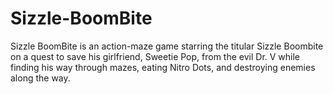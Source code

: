 # Sizzle-BoomBite
Sizzle BoomBite is an action-maze game starring the titular Sizzle Boombite on a quest to save his girlfriend, Sweetie Pop, from the evil Dr. V while finding his way through mazes, eating Nitro Dots, and destroying enemies along the way.
